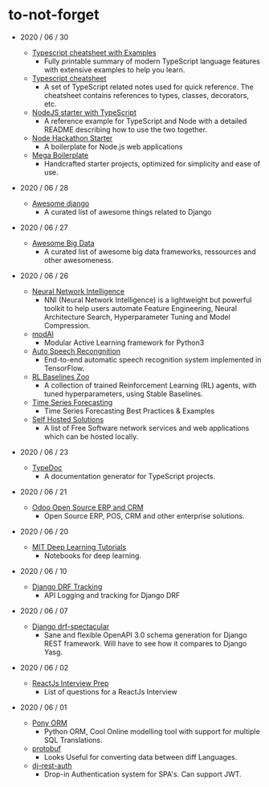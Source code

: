 # to-not-forget

- 2020 / 06 / 30
  - [Typescript cheatsheet with Examples](https://github.com/David-Else/modern-typescript-with-examples-cheat-sheet)
    - Fully printable summary of modern TypeScript language features with extensive examples to help you learn.
  - [Typescript cheatsheet](https://rmolinamir.github.io/typescript-cheatsheet/)
    - A set of TypeScript related notes used for quick reference. The cheatsheet contains references to types, classes, decorators, etc.
  - [NodeJS starter with TypeScript](https://github.com/microsoft/TypeScript-Node-Starter)
    - A reference example for TypeScript and Node with a detailed README describing how to use the two together.
  - [Node Hackathon Starter](https://github.com/sahat/hackathon-starter)
    - A boilerplate for Node.js web applications
  - [Mega Boilerplate](https://github.com/sahat/megaboilerplate)
    - Handcrafted starter projects, optimized for simplicity and ease of use.

- 2020 / 06 / 28
  - [Awesome django](https://github.com/wsvincent/awesome-django)
    - A curated list of awesome things related to Django
    
- 2020 / 06 / 27
  - [Awesome Big Data](https://github.com/onurakpolat/awesome-bigdata)
    - A curated list of awesome big data frameworks, ressources and other awesomeness.


- 2020 / 06 / 26
  - [Neural Network Intelligence](https://github.com/microsoft/nni)
    - NNI (Neural Network Intelligence) is a lightweight but powerful toolkit to help users automate Feature Engineering, Neural Architecture Search, Hyperparameter Tuning and Model Compression.
  - [modAl](https://github.com/modAL-python/modAL)
    - Modular Active Learning framework for Python3
  - [Auto Speech Recongnition](https://github.com/zzw922cn/Automatic_Speech_Recognition)
    - End-to-end automatic speech recognition system implemented in TensorFlow.
  - [RL Baselines Zoo](https://github.com/araffin/rl-baselines-zoo)
    - A collection of trained Reinforcement Learning (RL) agents, with tuned hyperparameters, using Stable Baselines.
  - [Time Series Forecasting](https://github.com/microsoft/forecasting)
    - Time Series Forecasting Best Practices & Examples
  - [Self Hosted Solutions](https://github.com/awesome-selfhosted/awesome-selfhosted)
    - A list of Free Software network services and web applications which can be hosted locally.
    
- 2020 / 06 / 23
  - [TypeDoc](https://typedoc.org/)
    - A documentation generator for TypeScript projects.

- 2020 / 06 / 21
  - [Odoo Open Source ERP and CRM](https://www.odoo.com/)
    - Open Source ERP, POS, CRM and other enterprise solutions.

- 2020 / 06 / 20
  - [MIT Deep Learning Tutorials](https://github.com/lexfridman/mit-deep-learning)
    - Notebooks for deep learning.
    
- 2020 / 06 / 10
  - [Django DRF Tracking](https://github.com/lingster/drf-api-tracking)
    - API Logging and tracking for Django DRF
  
- 2020 / 06 / 07
  - [Django drf-spectacular](https://github.com/tfranzel/drf-spectacular)
    - Sane and flexible OpenAPI 3.0 schema generation for Django REST framework. Will have to see how it compares to Django Yasg.

- 2020 / 06 / 02
  - [ReactJs Interview Prep](https://github.com/sudheerj/reactjs-interview-questions)
    - List of questions for a ReactJs Interview

- 2020 / 06 / 01 
  - [Pony ORM](https://ponyorm.org/) 
    - Python ORM, Cool Online modelling tool with support for multiple SQL Translations.
  - [protobuf](https://github.com/protocolbuffers/protobuf)
    - Looks Useful for converting data between diff Languages.
  - [dj-rest-auth](https://github.com/jazzband/dj-rest-auth)
    - Drop-in Authentication system for SPA's. Can support JWT.
